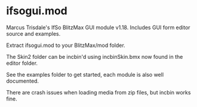 ifsogui.mod
===========

Marcus Trisdale's IfSo BlitzMax GUI module v1.18. Includes GUI form editor source and examples.

Extract ifsogui.mod to your BlitzMax/mod folder.

The Skin2 folder can be incbin'd using incbinSkin.bmx now found in the editor folder.

See the examples folder to get started, each module is also well documented.

There are crash issues when loading media from zip files, but incbin works fine.

